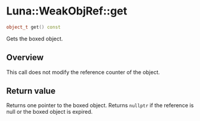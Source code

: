 # Luna::WeakObjRef::get

```c++
object_t get() const
```

Gets the boxed object. 

## Overview
This call does not modify the reference counter of the object. 

## Return value
Returns one pointer to the boxed object. Returns `nullptr` if the reference is null or the boxed object is expired. 

